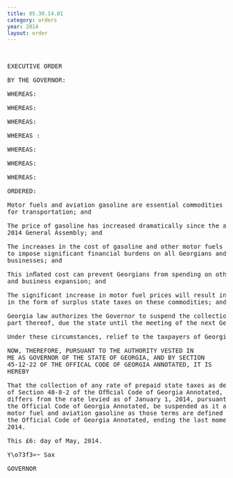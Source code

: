 ```yaml
---
title: 05.30.14.01
category: orders
year: 2014
layout: order
---
```


<pre> 

EXECUTIVE ORDER

BY THE GOVERNOR:

WHEREAS:

WHEREAS:

WHEREAS:

WHEREAS :

WHEREAS:

WHEREAS:

WHEREAS:

ORDERED:

Motor fuels and aviation gasoline are essential commodities used by Georgians
for transportation; and

The price of gasoline has increased dramatically since the adjournment of the
2014 General Assembly; and

The increases in the cost of gasoline and other motor fuels have and will continue
to impose significant financial burdens on all Georgians and Georgia’s
businesses; and

This inﬂated cost can prevent Georgians from spending on other necessary goods
and business expansion; and

The significant increase in motor fuel prices will result in a windfall to the State
in the form of surplus state taxes on these commodities; and

Georgia law authorizes the Governor to suspend the collection of taxes, or any
part thereof, due the state until the meeting of the next General Assembly; and

Under these circumstances, relief to the taxpayers of Georgia is warranted.

NOW, THEREFORE, PURSUANT TO THE AUTHORITY VESTED IN
ME AS GOVERNOR OF THE STATE OF GEORGIA, AND BY SECTION
45-12-22 OF THE OFFICAL CODE OF GEORGIA ANNOTATED, IT IS
HEREBY

That the collection of any rate of prepaid state taxes as defined in paragraph (24)
of Section 48-8-2 of the Ofﬁcial Code of Georgia Annotated, to the extent that it
differs from the rate levied as of January 1, 2014, pursuant to Section 48-9-14 of
the Official Code of Georgia Annotated, be suspended as it applies to sales of
motor fuel and aviation gasoline as those terms are defined in Section 48-9-2 of
the Official Code of Georgia Annotated, ending the last moment of December 31,
2014.

This £6: day of May, 2014.

Y\o73f3«~ Sax

GOVERNOR

</pre>
